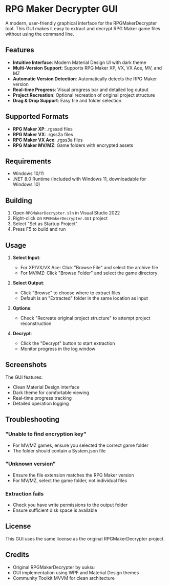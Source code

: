 # RPG Maker Decrypter GUI

A modern, user-friendly graphical interface for the RPGMakerDecrypter tool. This GUI makes it easy to extract and decrypt RPG Maker game files without using the command line.

## Features

- **Intuitive Interface**: Modern Material Design UI with dark theme
- **Multi-Version Support**: Supports RPG Maker XP, VX, VX Ace, MV, and MZ
- **Automatic Version Detection**: Automatically detects the RPG Maker version
- **Real-time Progress**: Visual progress bar and detailed log output
- **Project Recreation**: Optional recreation of original project structure
- **Drag & Drop Support**: Easy file and folder selection

## Supported Formats

- **RPG Maker XP**: .rgssad files
- **RPG Maker VX**: .rgss2a files  
- **RPG Maker VX Ace**: .rgss3a files
- **RPG Maker MV/MZ**: Game folders with encrypted assets

## Requirements

- Windows 10/11
- .NET 8.0 Runtime (included with Windows 11, downloadable for Windows 10)

## Building

1. Open `RPGMakerDecrypter.sln` in Visual Studio 2022
2. Right-click on `RPGMakerDecrypter.GUI` project
3. Select "Set as Startup Project"
4. Press F5 to build and run

## Usage

1. **Select Input**:
   - For XP/VX/VX Ace: Click "Browse File" and select the archive file
   - For MV/MZ: Click "Browse Folder" and select the game directory

2. **Select Output**:
   - Click "Browse" to choose where to extract files
   - Default is an "Extracted" folder in the same location as input

3. **Options**:
   - Check "Recreate original project structure" to attempt project reconstruction

4. **Decrypt**:
   - Click the "Decrypt" button to start extraction
   - Monitor progress in the log window

## Screenshots

The GUI features:
- Clean Material Design interface
- Dark theme for comfortable viewing
- Real-time progress tracking
- Detailed operation logging

## Troubleshooting

### "Unable to find encryption key"
- For MV/MZ games, ensure you selected the correct game folder
- The folder should contain a System.json file

### "Unknown version"
- Ensure the file extension matches the RPG Maker version
- For MV/MZ, select the game folder, not individual files

### Extraction fails
- Check you have write permissions to the output folder
- Ensure sufficient disk space is available

## License

This GUI uses the same license as the original RPGMakerDecrypter project.

## Credits

- Original RPGMakerDecrypter by uuksu
- GUI implementation using WPF and Material Design themes
- Community Toolkit MVVM for clean architecture